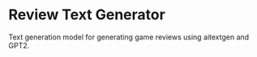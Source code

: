 # Review Text Generator
Text generation model for generating game reviews using aitextgen and GPT2.

